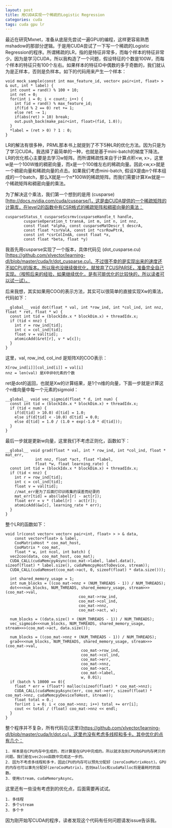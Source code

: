 ```yaml
---
layout: post
title: 用CUDA实现一个稀疏的Logistic Regression
categories: cuda
tags: cuda gpu lr
---
```


最近在研究Mxnet，准备从底层先尝试一遍GPU的编程，这样更容易熟悉mshadow的那部分逻辑。于是用CUDA尝试了一下写一个稀疏的Logistic Regression的程序。所谓稀疏的LR，指的是特征非常多，而每个样本的特征非常少。因为是学习CUDA，所以我构造了一个问题，假设特征的个数是100W，而每个样本的特征只有100个左右。如果样本的特征ID中偶数的多于奇数的，我们就认为是正样本，否则是负样本。如下的代码用来产生一个样本：

    void mock_sample(const int max_feature_id, vector< pair<int, float> > & out, int * label) {
      int count = rand() % 100 + 10;
      int ret = 0;
      for(int i = 0; i < count; i++) {
        int fid = rand() % max_feature_id;
        if(fid % 2 == 0) ret += 1;
        else ret -= 1;
        if(abs(ret) > 10) break;
        out.push_back(make_pair<int, float>(fid, 1.0));
      }
      *label = (ret > 0) ? 1 : 0;
    }

LR的解法有很多种，PRML那本书上就提到了不下5种LR的优化方法。因为只是为了学习CUDA，我选择了最简单的一种，也就是基于mini-batch的梯度下降法。LR的优化核心主要是去学习w矩阵。而所谓稀疏性来自于计算点积<w, x>，这里w是一个100W维的稠密向量，而x是一个100维左右的稀疏向量。因此<w,x>就是一个稠密向量和稀疏向量的点击。如果我们考虑mini-batch, 假设X是由n个样本组成的一个batch，那么X就是一个n*100W的稀疏矩阵。而我们需要计算Xw就是一个稀疏矩阵和稠密向量的乘法。

为了解决这个乘法，我们第一个想到的是用 (cusparse)[http://docs.nvidia.com/cuda/cusparse/]，这是由CUDA提供的一个稀疏矩阵的计算库，在level2的函数中有CSR格式的稀疏矩阵和稠密向量的乘法：

    cusparseStatus_t cusparseScsrmv(cusparseHandle_t handle, 
            cusparseOperation_t transA, int m, int n, int nnz, 
            const float *alpha, const cusparseMatDescr_t descrA, 
            const float *csrValA, const int *csrRowPtrA, 
            const int *csrColIndA, const float *x, 
            const float *beta, float *y)

我首先用cusparse实现了一个版本，具体代码见 (dot_cusparse.cu)[https://github.com/xlvector/learning-dl/blob/master/cuda/lr/dot_cusparse.cu]。不过很不幸的是实现出来的速度还不如CPU的版本。所以我也没继续做优化，就放弃了CUSPARSE，准备完全自己实现。（按照后来的经验，如果继续优化，是有可能优化的比较快的，所以读者可以试一试）。

后来我想，其实如果用COO的表示方法，其实可以很简单的直接实现Xw的乘法，代码如下：

    __global__ void dot(float * val, int *row_ind, int *col_ind, int nnz, float * ret, float * w) {
      const int tid = (blockIdx.x * blockDim.x) + threadIdx.x;
      if (tid < nnz) {
        int r = row_ind[tid];
        int c = col_ind[tid];
        float v = val[tid];
        atomicAdd(&ret[r], v * w[c]);
      }
    }

这里，val, row_ind, col_ind 是矩阵X的COO表示：

    X[row_ind[i]][col_ind[i]] = val[i]
    nnz = len(val) 是X中非0元素的个数

ret是dot的返回，也就是Xw的计算结果，是1个n维的向量，下面一步就是计算这个n维向量中每一个元素的sigmoid：

    __global__ void vec_sigmoid(float * d, int num) {
      const int tid = (blockIdx.x * blockDim.x) + threadIdx.x;
      if (tid < num) {
        if(d[tid] > 10.0) d[tid] = 1.0;
        else if(d[tid] < -10.0) d[tid] = 0.0;
        else d[tid] = 1.0 / (1.0 + exp(-1.0 * d[tid]));
      }
    }

最后一步就是更新w向量，这里我们不考虑正则化，函数如下：

    __global__ void grad(float * val, int * row_ind, int *col_ind, float * mat_err,
                 int nnz, float *act, float *label, 
                 float *w, float learning_rate) {
      const int tid = (blockIdx.x * blockDim.x) + threadIdx.x;
      if (tid < nnz) {
        int r = row_ind[tid];
        int c = col_ind[tid];
        float v = val[tid];
        //mat_err是为了后面打印训练集的误差而纪录的
        mat_err[tid] = abs(label[r] - act[r]);
        float err = v * (label[r] - act[r]);
        atomicAdd(&w[c], learning_rate * err);
      }
    }

整个LR的函数如下：

    void lr(const vector< vector< pair<int, float> > > & data, 
        const vector<float> & label,
        CooMatrixHost * coo_mat_host, 
        CooMatrix * coo_mat,
        float * w, int ncol, int batch) {
      vec2coo(data, coo_mat_host, coo_mat);
      CUDA_CALL(cudaMemcpyAsync(coo_mat->label, label.data(), sizeof(float) * label.size(), cudaMemcpyHostToDevice, stream));
      CUDA_CALL(cudaMemset(coo_mat->act, 0, sizeof(float) * data.size()));

      int shared_memory_usage = 1;
      int num_blocks = ((coo_mat->nnz + (NUM_THREADS - 1)) / NUM_THREADS);
      dot<<<num_blocks, NUM_THREADS, shared_memory_usage, stream>>>(coo_mat->val,
                                    coo_mat->row_ind,
                                    coo_mat->col_ind,
                                    coo_mat->nnz, 
                                    coo_mat->act, w);
      
      num_blocks = ((data.size() + (NUM_THREADS - 1)) / NUM_THREADS);
      vec_sigmoid<<<num_blocks, NUM_THREADS, shared_memory_usage, stream>>>(coo_mat->act, data.size());
      
      num_blocks = ((coo_mat->nnz + (NUM_THREADS - 1)) / NUM_THREADS);
      grad<<<num_blocks, NUM_THREADS, shared_memory_usage, stream>>>(coo_mat->val,
                                     coo_mat->row_ind,
                                     coo_mat->col_ind,
                                     coo_mat->err,
                                     coo_mat->nnz, 
                                     coo_mat->act,
                                     coo_mat->label, 
                                     w, 0.01);
      if (batch % 10000 == 0){
        float * err = (float*) malloc(sizeof(float) * coo_mat->nnz);
        CUDA_CALL(cudaMemcpyAsync(err, coo_mat->err, sizeof(float) * coo_mat->nnz, cudaMemcpyDeviceToHost, stream));
        float total = 0.;
        for(int i = 0; i < coo_mat->nnz; i++) total += err[i];
        cout << total / (float) coo_mat->nnz << endl;
      }
    }

整个程序并不复杂，所有代码见(这里)[https://github.com/xlvector/learning-dl/blob/master/cuda/lr/dot.cu]。这里也没有考虑多线程和多卡。其中优化的点有几个：

    1. 样本是在CPU内存中生成的，而计算是在GPU中完成的。所以就涉及到CPU向GPU内存拷贝的问题。我们是在vec2coo函数中完成这一步的。
    2. 因为不考虑多线程和多卡，因此CPU的内存可以预先分配好（zeroCooMatrixHost)。GPU的内存也可以事先分配好(zeroCooMatrix)。否则malloc和cudaMalloc将是最耗时的函数。
    3. 使用stream，cudaMemoryAsync。

这里还有一些没有考虑到的优化点，后面需要再试试。

    1. 多线程
    2. 多个stream
    3. 多个卡

因为刚开始写CUDA的程序，读者发现这个代码有任何问题请发issue告诉我。


